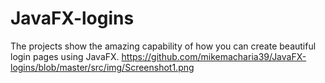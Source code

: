 # JavaFX-logins
The projects show the amazing capability of how you can create beautiful login pages using JavaFX.
https://github.com/mikemacharia39/JavaFX-logins/blob/master/src/img/Screenshot1.png
